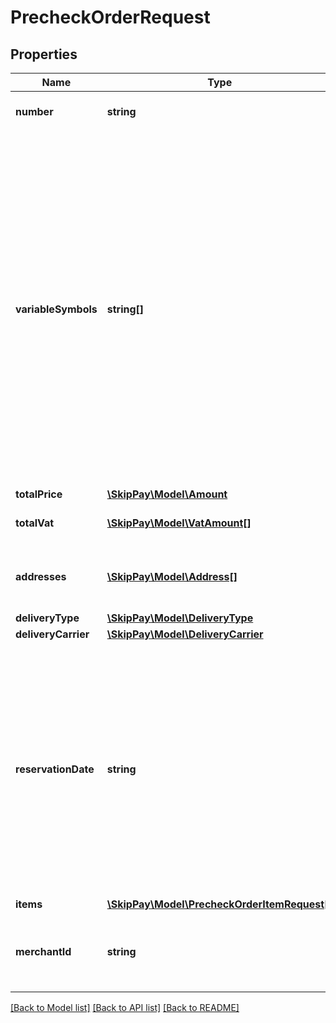 # PrecheckOrderRequest

## Properties

Name | Type | Description | Notes
------------ | ------------- | ------------- | -------------
**number** | **string** | Order number (internal for e-shop) | [optional]
**variableSymbols** | **string[]** | Variable symbols for pairing. First symbol in array is used for making the payment to your account (if not specified later in &#x60;Mark order items as sent&#x60; or &#x60;Mark order items as delivered&#x60;) or we expect you make payment on our account with this symbol (if not specified later in &#x60;Mark order items as returned&#x60; operation). Strings must contain only numbers, maximum length is 10 characters (digits). | [optional]
**totalPrice** | [**\SkipPay\Model\Amount**](Amount.md) |  | [optional]
**totalVat** | [**\SkipPay\Model\VatAmount[]**](VatAmount.md) | Total VAT amounts split by their VAT rates | [optional]
**addresses** | [**\SkipPay\Model\Address[]**](Address.md) | Addresses. Only &#x60;BILLING&#x60; and &#x60;DELIVERY&#x60; types are allowed. | [optional]
**deliveryType** | [**\SkipPay\Model\DeliveryType**](DeliveryType.md) |  | [optional]
**deliveryCarrier** | [**\SkipPay\Model\DeliveryCarrier**](DeliveryCarrier.md) |  | [optional]
**reservationDate** | **string** | Date and time until order is reserved.  Until &#39;reservationDate&#39; Skip Pay will try to notify partner with Application notification about approval or rejection.  After this date and time, e-shop does not guarantee items availability (if application processing is longer, it may endanger order fullfillment). | [optional]
**items** | [**\SkipPay\Model\PrecheckOrderItemRequest[]**](PrecheckOrderItemRequest.md) | Order items | [optional]
**merchantId** | **string** | Merchant identification (ie. in case of multiple e-shops managed by one credentials) | [optional]

[[Back to Model list]](../../README.md#models) [[Back to API list]](../../README.md#endpoints) [[Back to README]](../../README.md)
